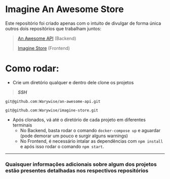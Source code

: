 # Imagine An Awesome Store

Este repositório foi criado apenas com o intuito de divulgar de forma única outros dois repositórios que trabalham juntos:

> [An Awesome API](https://github.com/Warywise/an-awesome-api) (Backend)
> 
> [Imagine Store](https://github.com/Warywise/imagine-store) (Frontend)

# Como rodar:
- Crie um diretório qualquer e dentro dele clone os projetos
> **_SSH_**
```
git@github.com:Warywise/an-awesome-api.git
```
```
git@github.com:Warywise/imagine-store.git
```

- Após clonados, vá até o diretório de cada projeto em diferentes terminais
  - No Backend, basta rodar o comando `docker-compose up` e aguardar (pode demorar um pouco e surgir alguns warnings)
  - No Frontend, é necessário intalar as dependências com `npm install` e após isso rodar o comando `npm start`.

---
### Quaisquer informações adicionais sobre algum dos projetos estão presentes detalhadas nos respectivos repositórios
